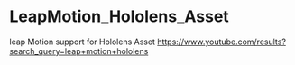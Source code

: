# LeapMotion_Hololens_Asset
leap Motion support for Hololens Asset
https://www.youtube.com/results?search_query=leap+motion+hololens
